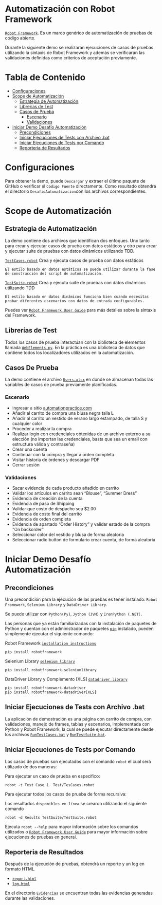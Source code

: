 Automatización con Robot Framework
====================

[`Robot Framework`](https://robotframework.org). Es un marco genérico de automatización de pruebas de código abierto.

Durante la siguiente demo se realizarán ejecuciones de casos de pruebas utilizando la sintaxis de Robot Framework y 
además se verificarán las validaciones definidas como criterios de aceptación previamente.


Tabla de Contenido
==================
* [Configuraciones](#Configuraciones)
* [Scope de Automatización](#Scope-de-Automatización)
    * [Estrategia de Automatización](#Estrategia-de-Automatización)
    * [Librerías de Test](#Librerías-de-Test)
    * [Casos de Prueba](#Casos-De-Prueba)
        * [Escenario](#Escenario)
        * [Validaciones](#Validaciones)
* [Iniciar Demo Desafío Automatización](#Iniciar-Demo-Desafío-Automatización)
    * [Precondiciones](#Precondiciones)
    * [Iniciar Ejecuciones de Tests con Archivo .bat](#Iniciar-Ejecuciones-de-Tests-con-Archivo-.bat)
    * [Iniciar Ejecuciones de Tests por Comando](#Iniciar-Ejecuciones-de-Tests-por-Comando)      
    * [Reporteria de Resultados](#Reporteria-de-Resultados)
    
# Configuraciones
Para obtener la demo, puede `Descargar` y extraer el último 
paquete de GitHub o verificar él `Código Fuente` directamente.
Como resultado obtendrá el directorio `DesafioAutomatizacion`con los archivos correspondientes.

# Scope de Automatización

## Estrategia de Automatización
La demo contiene dos archivos que identifican dos enfoques. Uno tanto para crear y ejecutar casos de prueba con datos 
estáticos y otro para crear y ejecutar suite de pruebas con datos dinámicos utilizando TDD.

[`TestCases.robot`](Tests/TestCases.robot)
    Crea y ejecuta casos de prueba con datos estáticos

    El estilo basado en datos estáticos se puede utilizar durante la fase de construcción del script de automatización.

[`TestSuite.robot`](TestSuite/TestSuite.robot)
    Crea y ejecuta suite de pruebas con datos dinámicos utilizando TDD
    
    El estilo basado en datos dinámicos funciona bien cuando necesitas probar diferentes escenarios con datos de entrada configurables.

Puedes ver [`Robot Framework User Guide`](http://robotframework.org/robotframework/#user-guide) para más detalles sobre la sintaxis del Framework.

## Librerías de Test
Todos los casos de prueba interactúan con la biblioteca de elementos llamada
[`WebElements.py`](Resources/WebElements.py). En la práctica es una biblioteca de datos que contiene todos los localizadores utilizados en la automatización.

## Casos De Prueba
La demo contiene el archivo [`Users.xlsx`](/TDD/Users.xlsx) en donde se almacenan todas las variables de casos de prueba previamente
planificadas.

### Escenario
*   Ingresar a sitio [automationpractice.com](http://automationpractice.com/index.php)
*   Añadir al carrito de compra una blusa negra talla L
*   Añadir al carrito un vestido de verano largo estampado, de talla S y cualquier color
*   Proceder a realizar la compra
*   Realizar login con credenciales obtenidas de un archivo externo a su elección (no importan las credenciales, basta que sea un email con estructura válida y contraseña)
*   Crear una cuenta
*   Continuar con la compra y llegar a orden completa
*   Visitar historia de órdenes y descargar PDF
*   Cerrar sesión

### Validaciones
*   Sacar evidencia de cada producto añadido en carrito
*   Validar los artículos en carrito sean “Blouse”, “Summer Dress”
*   Evidencia de creación de la cuenta
*   Evidencia de paso de Shipping
*   Validar que costo de despacho sea $2.00
*   Evidencia de costo final del carrito
*   Evidencia de orden completa
*   Evidencia de apartado “Order History” y validar estado de la compra “On backorder”
*   Seleccionar color del vestido y blusa de forma aleatoria
*   Seleccionar radio button de formulario crear cuenta, de forma aleatoria

# Iniciar Demo Desafío Automatización

## Precondiciones
Una precondición para la ejecución de las pruebas es tener instalado: `Robot Framework`, `Selenium Library` y `DataDriver Library`. 

Se puede utilizar con `Python(Py)`, `Jython (JVM)` y `IronPython (.NET)`.

Las personas que ya están familiarizadas con la instalación de paquetes de Python y cuentan con el administrador de paquetes [`pip`](https://pip.pypa.io/en/stable/) instalado, pueden simplemente ejecutar el siguiente comando:

Robot Framework [`installation instructions`](https://github.com/robotframework/robotframework/blob/master/INSTALL.rst)

    pip install robotframework

Selenium Library [`selenium library`](https://robotframework.org/SeleniumLibrary/SeleniumLibrary.html)

    pip install robotframework-seleniumlibrary

DataDriver Library y Complemento [XLS] [`datadriver library`](https://github.com/Snooz82/robotframework-datadriver)

    pip install robotframework-datadriver
    pip install robotframework-datadriver[XLS]

## Iniciar Ejecuciones de Tests con Archivo .bat
La aplicación de demostración es una página con carrito de compra, con validaciones, 
manejo de frames, tablas y escenarios, implementada con Python y Robot Framework, la cual se puede ejecutar directamente desde los 
archivos [`RunTestCases.bat`](RunTestCases.bat) y [`RunTestSuite.bat`](RunTestSuite.bat).

## Iniciar Ejecuciones de Tests por Comando
Los casos de pruebas son ejecutados con el comando `robot` el cual será utilizado de dos maneras:

Para ejecutar un caso de prueba en específico:

    robot -t Test Case 1  Test/TesCases.robot

Para ejecutar todos los casos de prueba de forma recursiva:

Los resultados `disponibles en línea` se crearon utilizando el siguiente comando

    robot -d Results TestSuite/TestSuite.robot

Ejecuta `robot --help` para mayor información sobre los comandos utilizados o 
[`Robot Framework User Guide`](http://robotframework.org/robotframework/#user-guide) para mayor información sobre ejecuciones de pruebas en general.

## Reporteria de Resultados
Después de la ejecución de pruebas, obtendrá un reporte y un log en formato HTML.

- [`report.html`](Results/report.html)
- [`log.html`](Results/log.html)

En el directorio [`Evidencias`](Results/Evidencias) se encuentran todas las evidencias generadas durante las validaciones.
